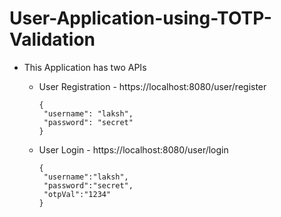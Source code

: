 # User-Application-using-TOTP-Validation

- This Application has two APIs

  * User Registration - https://localhost:8080/user/register
        
         
        {
         "username": "laksh",
         "password": "secret"
        }
      

  * User Login - https://localhost:8080/user/login
 
   
        {
         "username":"laksh",
         "password":"secret",
         "otpVal":"1234"
        }

     
